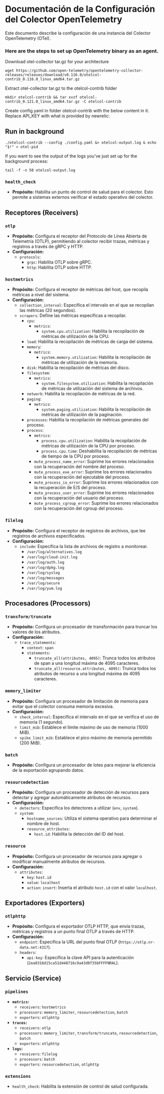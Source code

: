 # Documentación de la Configuración del Colector OpenTelemetry

Este documento describe la configuración de una instancia del Colector OpenTelemetry (OTel).


### Here are the steps to set up OpenTelemetry binary as an agent.

Download otel-collector tar.gz for your architecture

```
wget https://github.com/open-telemetry/opentelemetry-collector-releases/releases/download/v0.116.0/otelcol-contrib_0.116.0_linux_amd64.tar.gz
```

Extract otel-collector tar.gz to the otelcol-contrib folder

```
mkdir otelcol-contrib && tar xvzf otelcol-contrib_0.121.0_linux_amd64.tar.gz -C otelcol-contrib
```

Create config.yaml in folder otelcol-contrib with the below content in it. Replace API_KEY with what is provided by newrelic:

## Run in background

```
./otelcol-contrib --config ./config.yaml &> otelcol-output.log & echo "$!" > otel-pid
```

If you want to see the output of the logs you’ve just set up for the background process:

```
tail -f -n 50 otelcol-output.log
```


### `health_check`

-   **Propósito:** Habilita un punto de control de salud para el colector. Esto permite a sistemas externos verificar el estado operativo del colector.

## Receptores (Receivers)

### `otlp`

-   **Propósito:** Configura el receptor del Protocolo de Línea Abierta de Telemetría (OTLP), permitiendo al colector recibir trazas, métricas y registros a través de gRPC y HTTP.
-   **Configuración:**
    -   `protocols`:
        -   `grpc`: Habilita OTLP sobre gRPC.
        -   `http`: Habilita OTLP sobre HTTP.

### `hostmetrics`

-   **Propósito:** Configura el receptor de métricas del host, que recopila métricas a nivel del sistema.
-   **Configuración:**
    -   `collection_interval`: Especifica el intervalo en el que se recopilan las métricas (20 segundos).
    -   `scrapers`: Define las métricas específicas a recopilar.
        -   `cpu`:
            -   `metrics`:
                -   `system.cpu.utilization`: Habilita la recopilación de métricas de utilización de la CPU.
        -   `load`: Habilita la recopilación de métricas de carga del sistema.
        -   `memory`:
            -   `metrics`:
                -   `system.memory.utilization`: Habilita la recopilación de métricas de utilización de la memoria.
        -   `disk`: Habilita la recopilación de métricas del disco.
        -   `filesystem`:
            -   `metrics`:
                -   `system.filesystem.utilization`: Habilita la recopilación de métricas de utilización del sistema de archivos.
        -   `network`: Habilita la recopilación de métricas de la red.
        -   `paging`:
            -   `metrics`:
                -   `system.paging.utilization`: Habilita la recopilación de métricas de utilización de la paginación.
        -   `processes`: Habilita la recopilación de métricas generales del proceso.
        -   `process`:
            -   `metrics`:
                -   `process.cpu.utilization`: Habilita la recopilación de métricas de utilización de la CPU por proceso.
                -   `process.cpu.time`: Deshabilita la recopilación de métricas de tiempo de la CPU por proceso.
            -   `mute_process_name_error`: Suprime los errores relacionados con la recuperación del nombre del proceso.
            -   `mute_process_exe_error`: Suprime los errores relacionados con la recuperación del ejecutable del proceso.
            -   `mute_process_io_error`: Suprime los errores relacionados con la recuperación de E/S del proceso.
            -   `mute_process_user_error`: Suprime los errores relacionados con la recuperación del usuario del proceso.
            -   `mute_process_cgroup_error`: Suprime los errores relacionados con la recuperación del cgroup del proceso.

### `filelog`

-   **Propósito:** Configura el receptor de registros de archivos, que lee registros de archivos especificados.
-   **Configuración:**
    -   `include`: Especifica la lista de archivos de registro a monitorear.
        -   `/var/log/alternatives.log`
        -   `/var/log/cloud-init.log`
        -   `/var/log/auth.log`
        -   `/var/log/dpkg.log`
        -   `/var/log/syslog`
        -   `/var/log/messages`
        -   `/var/log/secure`
        -   `/var/log/yum.log`

## Procesadores (Processors)

### `transform/truncate`

-   **Propósito:** Configura un procesador de transformación para truncar los valores de los atributos.
-   **Configuración:**
    -   `trace_statements`:
        -   `context`: `span`
        -   `statements`:
            -   `truncate_all(attributes, 4095)`: Trunca todos los atributos de span a una longitud máxima de 4095 caracteres.
            -   `truncate_all(resource.attributes, 4095)`: Trunca todos los atributos de recurso a una longitud máxima de 4095 caracteres.

### `memory_limiter`

-   **Propósito:** Configura un procesador de limitación de memoria para evitar que el colector consuma memoria excesiva.
-   **Configuración:**
    -   `check_interval`: Especifica el intervalo en el que se verifica el uso de memoria (1 segundo).
    -   `limit_mib`: Establece el límite máximo de uso de memoria (1000 MiB).
    -   `spike_limit_mib`: Establece el pico máximo de memoria permitido (200 MiB).

### `batch`

-   **Propósito:** Configura un procesador de lotes para mejorar la eficiencia de la exportación agrupando datos.

### `resourcedetection`

-   **Propósito:** Configura un procesador de detección de recursos para detectar y agregar automáticamente atributos de recursos.
-   **Configuración:**
    -   `detectors`: Especifica los detectores a utilizar (`env`, `system`).
    -   `system`:
        -   `hostname_sources`: Utiliza el sistema operativo para determinar el nombre de host.
        -   `resource_attributes`:
            -   `host.id`: Habilita la detección del ID del host.

### `resource`

-   **Propósito:** Configura un procesador de recursos para agregar o modificar manualmente atributos de recursos.
-   **Configuración:**
    -   `attributes`:
        -   `key`: `host.id`
        -   `value`: `localhost`
        -   `action`: `insert`: Inserta el atributo `host.id` con el valor `localhost`.

## Exportadores (Exporters)

### `otlphttp`

-   **Propósito:** Configura el exportador OTLP HTTP, que envía trazas, métricas y registros a un punto final OTLP a través de HTTP.
-   **Configuración:**
    -   `endpoint`: Especifica la URL del punto final OTLP (`https://otlp.nr-data.net:4317`).
    -   `headers`:
        -   `api-key`: Especifica la clave API para la autenticación (`2ea0316d15ca51d448716c9a43d8f35bFFFFNRAL`).

## Servicio (Service)

### `pipelines`

-   **`metrics`:**
    -   `receivers`: `hostmetrics`
    -   `processors`: `memory_limiter`, `resourcedetection`, `batch`
    -   `exporters`: `otlphttp`
-   **`traces`:**
    -   `receivers`: `otlp`
    -   `processors`: `memory_limiter`, `transform/truncate`, `resourcedetection`, `batch`
    -   `exporters`: `otlphttp`
-   **`logs`:**
    -   `receivers`: `filelog`
    -   `processors`: `batch`
    -   `exporters`: `resourcedetection`, `otlphttp`

### `extensions`

-   `health_check`: Habilita la extensión de control de salud configurada.